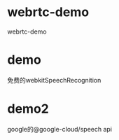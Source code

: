 # webrtc-demo
webrtc-demo

# demo
免费的webkitSpeechRecognition

# demo2
google的@google-cloud/speech api
